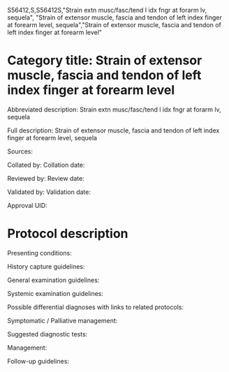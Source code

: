 S56412,S,S56412S,"Strain extn musc/fasc/tend l idx fngr at forarm lv, sequela", "Strain of extensor muscle, fascia and tendon of left index finger at forearm level, sequela","Strain of extensor muscle, fascia and tendon of left index finger at forearm level"
# Category title: Strain of extensor muscle, fascia and tendon of left index finger at forearm level

Abbreviated description: Strain extn musc/fasc/tend l idx fngr at forarm lv, sequela

Full description: Strain of extensor muscle, fascia and tendon of left index finger at forearm level, sequela

Sources:

Collated by:
Collation date:

Reviewed by:
Review date:

Validated by:
Validation date:

Approval UID:

# Protocol description

Presenting conditions:

History capture guidelines:

General examination guidelines:

Systemic examination guidelines:

Possible differential diagnoses with links to related protocols:

Symptomatic / Palliative management:

Suggested diagnostic tests:

Management:

Follow-up guidelines:
